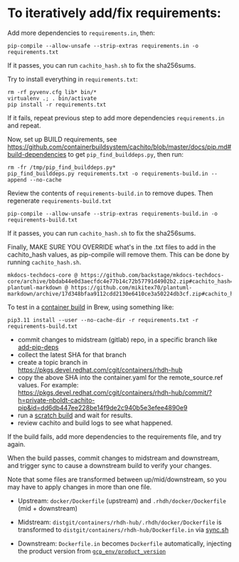 # To iteratively add/fix requirements:

Add more dependencies to `requirements.in`, then:

```
pip-compile --allow-unsafe --strip-extras requirements.in -o requirements.txt
```

If it passes, you can run `cachito_hash.sh` to fix the sha256sums.

Try to install everything in `requirements.txt`:

```
rm -rf pyvenv.cfg lib* bin/*
virtualenv .; . bin/activate
pip install -r requirements.txt
```

If it fails, repeat previous step to add more dependencies `requirements.in` and repeat.

Now, set up BUILD requirements, see https://github.com/containerbuildsystem/cachito/blob/master/docs/pip.md#build-dependencies to get `pip_find_builddeps.py`, then run:

```
rm -fr /tmp/pip_find_builddeps.py*
pip_find_builddeps.py requirements.txt -o requirements-build.in --append --no-cache
```

Review the contents of `requirements-build.in` to remove dupes. Then regenerate `requirements-build.txt`

```
pip-compile --allow-unsafe --strip-extras requirements-build.in -o requirements-build.txt
```

If it passes, you can run `cachito_hash.sh` to fix the sha256sums.

Finally, MAKE SURE YOU OVERRIDE what's in the .txt files to add in the cachito_hash values, as pip-compile will remove them. This can be done by running `cachito_hash.sh`.

```
mkdocs-techdocs-core @ https://github.com/backstage/mkdocs-techdocs-core/archive/bbdab44e0d3aecfdc4e77b14c72b57791d4902b2.zip#cachito_hash=sha256:40421a5f43b11fd9ea9f92e107f91089b6bfa326967ad497666ab5a451fcf136
plantuml-markdown @ https://github.com/mikitex70/plantuml-markdown/archive/17d348bfaa9112cdd2130e6410ce3a50224db3cf.zip#cachito_hash=sha256:221cc4972c75ba911cad4a56df07f61771c20077f8cbc8966181e30cabf68de1
```

To test in a [container build](https://pkgs.devel.redhat.com/cgit/containers/rhdh-hub/tree/Dockerfile?h=private-nboldt-cachito-pip#n155) in Brew, using something like:

```
pip3.11 install --user --no-cache-dir -r requirements.txt -r requirements-build.txt
```

- commit changes to midstream (gitlab) repo, in a specific branch like [add-pip-deps](https://gitlab.cee.redhat.com/rhidp/rhdh/-/commits/add-pip-deps)
- collect the latest SHA for that branch
- create a topic branch in https://pkgs.devel.redhat.com/cgit/containers/rhdh-hub
- copy the above SHA into the container.yaml for the remote_source.ref values. For example: https://pkgs.devel.redhat.com/cgit/containers/rhdh-hub/commit/?h=private-nboldt-cachito-pip&id=dd6db447ee228be14f9de2c940b5e3efee4890e9
- run a [scratch build](https://gist.github.com/nickboldt/5b674f75934e7bba5a38486e17a18cfa) and wait for results.
- review cachito and build logs to see what happened.

If the build fails, add more dependencies to the requirements file, and try again.

When the build passes, commit changes to midstream and downstream, and trigger sync to cause a downstream build to verify your changes.

Note that some files are transformed between up/mid/downstream, so you may have to apply changes in more than one file.

- Upstream: `docker/Dockerfile` (upstream) and `.rhdh/docker/Dockerfile` (mid + downstream)

- Midstream: `distgit/containers/rhdh-hub/.rhdh/docker/Dockerfile` is transformed to `distgit/containers/rhdh-hub/Dockerfile.in` via [sync.sh](https://gitlab.cee.redhat.com/rhidp/rhdh/-/blob/rhdh-1.1-rhel-9/sync.sh)

- Downstream: `Dockerfile.in` becomes `Dockerfile` automatically, injecting the product version from [`gcp_env/product_version`](https://gitlab.cee.redhat.com/rhidp/rhdh/-/blob/rhdh-1.1-rhel-9/gcp_env/product-version)
